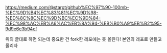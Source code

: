 https://medium.com/@stargt/github%EC%97%90-100mb-%EC%9D%B4%EC%83%81%EC%9D%98-%ED%8C%8C%EC%9D%BC%EC%9D%84-%EC%98%AC%EB%A6%AC%EB%8A%94-%EB%B0%A9%EB%B2%95-9d9e6e3b94ef

위의 글대로 하면 되는데 중요한 건 fork한 레포에는 못 올린다!
본인의 레포로 만들고 올리자
